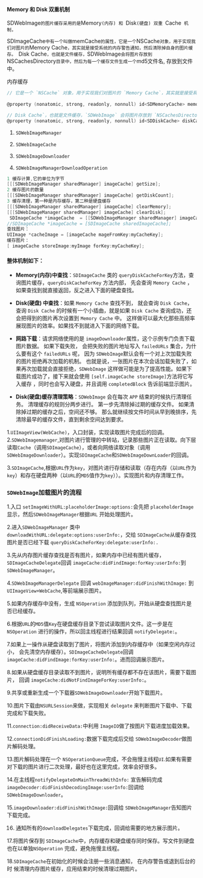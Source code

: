 

#### Memory 和 Disk 双重机制



SDWebImage` 的图片缓存采用的是 `Memory`(内存) 和 `Disk`(硬盘) 双重 `Cache` 机制，`

SDImageCache` 中有一个叫做 `memCache` 的属性，它是一个 `NSCache` 对象，用于实现我们对图片的 `Memory Cache`，其实就是接受系统的内存警告通知，然后清除掉自身的图片缓存。
 `Disk Cache`，也就是文件缓存，`SDWebImage` 会将图片存放到 `NSCachesDirectory` 目录中，然后为每一个缓存文件生成一个 `md5文件名, 存放到文件中。



内存缓存

```objective-c
// 它是一个 `NSCache` 对象，用于实现我们对图片的 `Memory Cache`，其实就是接受系统的内存警告通知，然后清除掉自身的图片缓存。
 
@property (nonatomic, strong, readonly, nonnull) id<SDMemoryCache> memoryCache;

// Disk Cache`，也就是文件缓存，`SDWebImage` 会将图片存放到 `NSCachesDirectory` 目录中，然后为每一个缓存文件生成一个 `md5文件名, 存放到文件中。
@property (nonatomic, strong, readonly, nonnull) id<SDDiskCache> diskCache;


```

1. `SDWebImageManager`

2. `SDWebImageCache`

3. `SDWebImageDownloader`

4. `SDWebImageManagerDownloadOperation`


```objective-c
1 缓存计算,它的单位为字节 
[[[SDWebImageManager sharedManager] imageCache] getSize];  
2 缓存图片的数量 
[[[SDWebImageManager sharedManager] imageCache] getDiskCount];  
3 缓存清理，第一种是内存缓存，第二种是硬盘缓存
[[[SDWebImageManager sharedManager] imageCache] clearMemory];  
[[[SDWebImageManager sharedManager] imageCache] clearDisk];  
 SDImageCache *imageCache  = [[SDWebImageManager sharedManager] imageCache];
//SDImageCache *imageCache = [SDImageCache sharedImageCache];
查找图片：
UIImage *cacheImage = [imageCache mageFromKey:myCacheKey];
缓存图片：
[ imageCache storeImage:myImage forKey:myCacheKey];
```



####  **整体机制如下**：



- **Memory(内存)中查找**：`SDImageCache` 类的 `queryDiskCacheForKey`方法，查询图片缓存，`queryDiskCacheForKey` 方法内部， 先会查询 `Memory Cache` ，如果查找到就直接返回，反之进入下面的硬盘查找。

- **Disk(硬盘) 中查找**：如果 `Memory Cache` 查找不到， 就会查询 `Disk Cache`，查询 `Disk Cache` 的时候有一个小插曲，就是如果 `Disk Cache` 查询成功，还会把得到的图片再次设置到 `Memory Cache` 中。 这样做可以最大化那些高频率展现图片的效率。如果找不到就进入下面的网络下载。

- **网路下载**：请求网络使用的是 `imageDownloader`属性，这个示例专门负责下载图片数据。 如果下载失败， 会把失败的图片地址写入 `failedURLs` 集合，为什么要有这个 `failedURLs` 呢， 因为 `SDWebImage`默认会有一个对上次加载失败的图片拒绝再次加载的机制。 也就是说，一张图片在本次会话加载失败了，如果再次加载就会直接拒绝，`SDWebImage` 这样做可能是为了提高性能。如果下载图片成功了，接下来就会使用 `[self.imageCache storeImage]`方法将它写入缓存 ，同时也会写入硬盘，并且调用 `completedBlock` 告诉前端显示图片。

- **Disk(硬盘)缓存清理策略**：`SDWebImage` 会在每次 `APP` 结束的时候执行清理任务。 清理缓存的规则分两步进行。 第一步先清除掉过期的缓存文件。 如果清除掉过期的缓存之后，空间还不够。 那么就继续按文件时间从早到晚排序，先清除最早的缓存文件，直到剩余空间达到要求。

 



1.`UIImageView(WebCache)`，入口封装，实现读取图片完成后的回调。
 2.`SDWebImagemanager`,对图片进行管理的中转站，记录那些图片正在读取。向下层读取`Cache`（调用`SDImageCache`），或者向网络读取对象（调用`SDWebImageDownloader`）。实现`SDImageCache`和`SDWebImageDownLoader`的回调。

3.`SDImageCache`,根据`URL`作为`key`，对图片进行存储和读取（存在内存（以`URL`作为`key`）和存在硬盘两种（以`URL`的`MD5`值作为`key`））。实现图片和内存清理工作。





###  `SDWebImage`加载图片的流程

1.入口 `setImageWithURL:placeholderImage:options:`会先把 `placeholderImage`显示，然后`SDWebImageManager`根据`URL` 开始处理图片。



2.进入`SDWebImageManager` 类中`downloadWithURL:delegate:options:userInfo:`，交给
 `SDImageCache`从缓存查找图片是否已经下载
 `queryDiskCacheForKey:delegate:userInfo:.`



3.先从内存图片缓存查找是否有图片，如果内存中已经有图片缓存，`SDImageCacheDelegate`回调 `imageCache:didFindImage:forKey:userInfo:`到
 `SDWebImageManager`。



4.`SDWebImageManagerDelegate` 回调
 `webImageManager:didFinishWithImage:` 到 `UIImageView+WebCache`,等前端展示图片。



5.如果内存缓存中没有，生成 `NSOperation`
 添加到队列，开始从硬盘查找图片是否已经缓存。



6.根据`URL`的`MD5`值`Key`在硬盘缓存目录下尝试读取图片文件。这一步是在 `NSOperation` 进行的操作，所以回主线程进行结果回调 `notifyDelegate:`。



7.如果上一操作从硬盘读取到了图片，将图片添加到内存缓存中（如果空闲内存过小， 会先清空内存缓存）。`SDImageCacheDelegate`回调 `imageCache:didFindImage:forKey:userInfo:`。进而回调展示图片。



8.如果从硬盘缓存目录读取不到图片，说明所有缓存都不存在该图片，需要下载图片， 回调 `imageCache:didNotFindImageForKey:userInfo:`。

9.共享或重新生成一个下载器`SDWebImageDownloader`开始下载图片。

10.图片下载由`NSURLSession`来做，实现相关 `delegate`
 来判断图片下载中、下载完成和下载失败。



11.`connection:didReceiveData:`中利用 `ImageIO`做了按图片下载进度加载效果。



12.`connectionDidFinishLoading:`数据下载完成后交给 `SDWebImageDecoder`做图片解码处理。

13.图片解码处理在一个 `NSOperationQueue`完成，不会拖慢主线程`UI`.如果有需要 对下载的图片进行二次处理，最好也在这里完成，效率会好很多。



14.在主线程`notifyDelegateOnMainThreadWithInfo:`
 宣告解码完成 `imageDecoder:didFinishDecodingImage:userInfo:`回调给 `SDWebImageDownloader`。



15.`imageDownloader:didFinishWithImage:`回调给 `SDWebImageManager`告知图片 下载完成。

16. 通知所有的`downloadDelegates`下载完成，回调给需要的地方展示图片。



17.将图片保存到 `SDImageCache`中，内存缓存和硬盘缓存同时保存。写文件到硬盘 也在以单独`NSOperation` 完成，避免拖慢主线程。



18.`SDImageCache`在初始化的时候会注册一些消息通知，
 在内存警告或退到后台的时 候清理内存图片缓存，应用结束的时候清理过期图片。



 